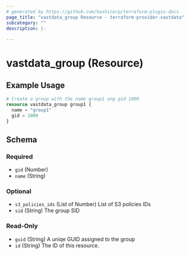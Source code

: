```yaml
---
# generated by https://github.com/hashicorp/terraform-plugin-docs
page_title: "vastdata_group Resource - terraform-provider-vastdata"
subcategory: ""
description: |-
  
---
```


# vastdata_group (Resource)



## Example Usage

```terraform
# Create a group with the name group1 ang gid 1000
resource vastdata_group group1 {
  name = "group1"
  gid = 1000
}
```

<!-- schema generated by tfplugindocs -->
## Schema

### Required

- `gid` (Number)
- `name` (String)

### Optional

- `s3_policies_ids` (List of Number) List of S3 policies IDs
- `sid` (String) The group SID

### Read-Only

- `guid` (String) A uniqe GUID assigned to the group
- `id` (String) The ID of this resource.
